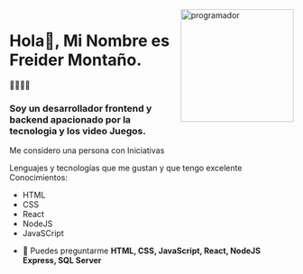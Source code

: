 <img align="right" alt="programador" height="200" src="https://camo.githubusercontent.com/cae12fddd9d6982901d82580bdf321d81fb299141098ca1c2d4891870827bf17/68747470733a2f2f6d69726f2e6d656469756d2e636f6d2f6d61782f313336302f302a37513379765349765f7430696f4a2d5a2e676966">

<h1 align="left">Hola👋, Mi Nombre es Freider Montaño.</h1>👨👨🏾‍💻
<h3 align="left">Soy un desarrollador frontend y backend apacionado por la tecnologia y los video Juegos.</h3>
<p>Me considero una persona con Iniciativas</p>

<p>Lenguajes y tecnologías que me gustan y que tengo excelente Conocimientos:</p>
<ul>
  <li>HTML</li>
  <li>CSS</li>
  <li>React</li>
  <li>NodeJS</li>
  <li>JavaSCript</li>
</ul>

- 💬 Puedes preguntarme **HTML, CSS, JavaScript, React, NodeJS Express, SQL Server**

